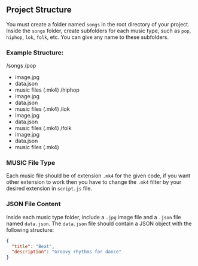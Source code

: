 ## Project Structure

You must create a folder named `songs` in the root directory of your project. Inside the `songs` folder, create subfolders for each music type, such as `pop`, `hiphop`, `lok`, `folk`, etc. You can give any name to these subfolders.

### Example Structure:

/songs
/pop
- image.jpg
- data.json
- music files (.mk4)
/hiphop
- image.jpg
- data.json
- music files (.mk4)
/lok
- image.jpg
- data.json
- music files (.mk4)
/folk
- image.jpg
- data.json
- music files (.mk4)


### MUSIC File Type

Each music file should be of extension `.mk4` for the given code, if you want other extension to work then you have to change the `.mk4` filter by your desired extension in `script.js` file.


### JSON File Content

Inside each music type folder, include a `.jpg` image file and a `.json` file named `data.json`. The `data.json` file should contain a JSON object with the following structure:

```json
{
  "title": "Beat",
  "description": "Groovy rhythms for dance"
}

